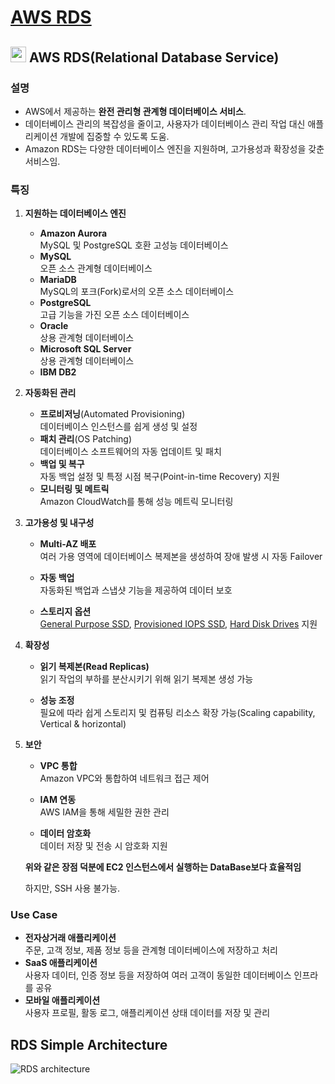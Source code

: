 # [AWS RDS](https://aws.amazon.com/ko/rds/?gclid=Cj0KCQjw0ruyBhDuARIsANSZ3wpsWljDcC1kapJJvUSyCfYIwguY_n_KyJxm2EbmsAdK9la7dkt_-YQaAsdhEALw_wcB&trk=fa578b5f-d60e-499f-a297-d9fdfdced64e&sc_channel=ps&ef_id=Cj0KCQjw0ruyBhDuARIsANSZ3wpsWljDcC1kapJJvUSyCfYIwguY_n_KyJxm2EbmsAdK9la7dkt_-YQaAsdhEALw_wcB:G:s&s_kwcid=AL!4422!3!548652089646!p!!g!!aws%20rds!11550597574!121019969748)

## <img src = "https://github.com/LeeWooJung/AWS-SAA-C03/assets/31682438/eb86c7cf-8b3f-40b3-b8e1-6c9687cf16bd" width = "25" height = "25"> AWS RDS(Relational Database Service)

### 설명

* AWS에서 제공하는 **완전 관리형 관계형 데이터베이스 서비스**.  
* 데이터베이스 관리의 복잡성을 줄이고, 사용자가 데이터베이스 관리 작업 대신 애플리케이션 개발에 집중할 수 있도록 도움.  
* Amazon RDS는 다양한 데이터베이스 엔진을 지원하며, 고가용성과 확장성을 갖춘 서비스임.

### 특징

1. **지원하는 데이터베이스 엔진**

    * **Amazon Aurora**  
    MySQL 및 PostgreSQL 호환 고성능 데이터베이스
    * **MySQL**  
    오픈 소스 관계형 데이터베이스
    * **MariaDB**  
    MySQL의 포크(Fork)로서의 오픈 소스 데이터베이스
    * **PostgreSQL**  
    고급 기능을 가진 오픈 소스 데이터베이스
    * **Oracle**  
    상용 관계형 데이터베이스
    * **Microsoft SQL Server**  
    상용 관계형 데이터베이스
    * **IBM DB2**

2. **자동화된 관리**

    * **프로비저닝**(Automated Provisioning)  
    데이터베이스 인스턴스를 쉽게 생성 및 설정
    * **패치 관리**(OS Patching)  
    데이터베이스 소프트웨어의 자동 업데이트 및 패치
    * **백업 및 복구**  
    자동 백업 설정 및 특정 시점 복구(Point-in-time Recovery) 지원
    * **모니터링 및 메트릭**  
    Amazon CloudWatch를 통해 성능 메트릭 모니터링

3. **고가용성 및 내구성**

    * **Multi-AZ 배포**  
    여러 가용 영역에 데이터베이스 복제본을 생성하여 장애 발생 시 자동 Failover

    * **자동 백업**  
    자동화된 백업과 스냅샷 기능을 제공하여 데이터 보호

    * **스토리지 옵션**  
    [General Purpose SSD](https://github.com/LeeWooJung/AWS-SAA-C03/tree/main/6.%20Storage/6-1.%20EBS/6-1-1.%20General%20Purpose%20SSD), [Provisioned IOPS SSD](https://github.com/LeeWooJung/AWS-SAA-C03/tree/main/6.%20Storage/6-1.%20EBS/6-1-2.%20Provisioned%20IOPS%20SSD), [Hard Disk Drives](https://github.com/LeeWooJung/AWS-SAA-C03/tree/main/6.%20Storage/6-1.%20EBS/6-1-3.%20Hard%20Disk%20Drives) 지원

4. **확장성**

    * **읽기 복제본(Read Replicas)**  
    읽기 작업의 부하를 분산시키기 위해 읽기 복제본 생성 가능

    * **성능 조정**  
    필요에 따라 쉽게 스토리지 및 컴퓨팅 리소스 확장 가능(Scaling capability, Vertical & horizontal)

5. **보안**

    * **VPC 통합**  
    Amazon VPC와 통합하여 네트워크 접근 제어

    * **IAM 연동**  
    AWS IAM을 통해 세밀한 권한 관리

    * **데이터 암호화**  
    데이터 저장 및 전송 시 암호화 지원

    **위와 같은 장점 덕분에 EC2 인스턴스에서 실행하는 DataBase보다 효율적임**

    하지만, SSH 사용 불가능.

### Use Case

* **전자상거래 애플리케이션**  
주문, 고객 정보, 제품 정보 등을 관계형 데이터베이스에 저장하고 처리
* **SaaS 애플리케이션**  
사용자 데이터, 인증 정보 등을 저장하여 여러 고객이 동일한 데이터베이스 인프라를 공유
* **모바일 애플리케이션**  
사용자 프로필, 활동 로그, 애플리케이션 상태 데이터를 저장 및 관리

## RDS Simple Architecture

![RDS architecture](https://github.com/LeeWooJung/AWS-SAA-C03/assets/31682438/80114e7f-a88c-48c3-a68a-ff3b2f14be9a)